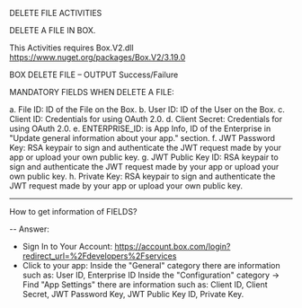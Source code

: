 DELETE FILE ACTIVITIES

DELETE A FILE IN BOX.

This Activities requires Box.V2.dll
https://www.nuget.org/packages/Box.V2/3.19.0

BOX DELETE FILE – OUTPUT 
Success/Failure

MANDATORY FIELDS WHEN DELETE A FILE:

a. File ID: ID of the File on the Box.
b. User ID: ID of the User on the Box. 
c. Client ID: Credentials for using OAuth 2.0.
d. Client Secret: Credentials for using OAuth 2.0.
e. ENTERPRISE_ID: is App Info, ID of the Enterprise in "Update general information about your app." section.
f. JWT Password Key: RSA keypair to sign and authenticate the JWT request made by your app or upload your own public key.
g. JWT Public Key ID: RSA keypair to sign and authenticate the JWT request made by your app or upload your own public key.
h. Private Key: RSA keypair to sign and authenticate the JWT request made by your app or upload your own public key.

-------------------------------------------

How to get information of FIELDS?

-- Answer:
 
+ Sign In to Your Account: https://account.box.com/login?redirect_url=%2Fdevelopers%2Fservices
+ Click to your app:
Inside the "General" category there are information such as: User ID, Enterprise ID
Inside the "Configuration" category -> Find "App Settings" there are information such as: Client ID, Client Secret, JWT Password Key, JWT Public Key ID, Private Key.
